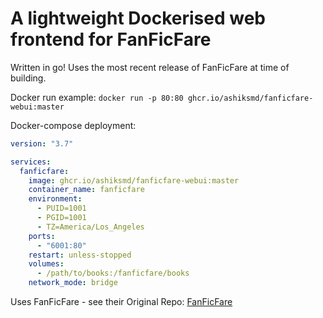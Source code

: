# A lightweight Dockerised web frontend for FanFicFare

Written in go! Uses the most recent release of FanFicFare at time of building.

Docker run example: `docker run -p 80:80 ghcr.io/ashiksmd/fanficfare-webui:master`

Docker-compose deployment:

```yaml
version: "3.7"

services:
  fanficfare:
    image: ghcr.io/ashiksmd/fanficfare-webui:master
    container_name: fanficfare
    environment:
      - PUID=1001
      - PGID=1001
      - TZ=America/Los_Angeles
    ports:
      - "6001:80"
    restart: unless-stopped
    volumes:
      - /path/to/books:/fanficfare/books
    network_mode: bridge

```

Uses FanFicFare - see their Original Repo: [FanFicFare](https://github.com/JimmXinu/FanFicFare)
